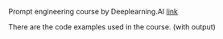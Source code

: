 
Prompt engineering course by Deeplearning.AI [link](https://www.deeplearning.ai/short-courses/chatgpt-prompt-engineering-for-developers/)

There are the code examples used in the course. (with output)

